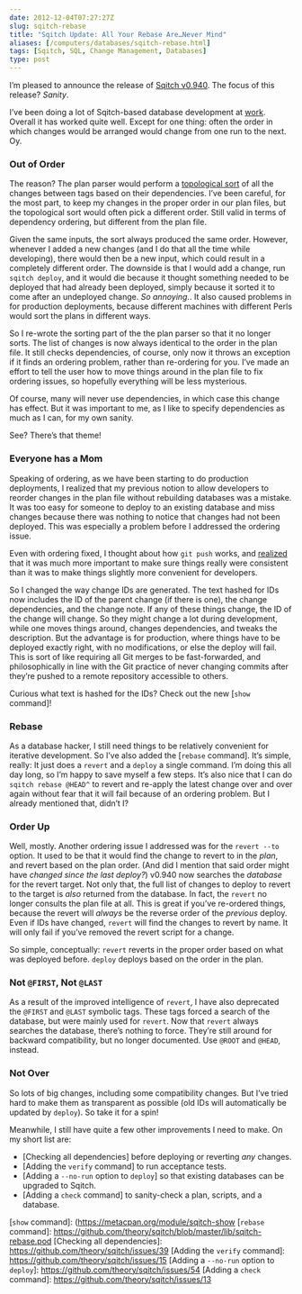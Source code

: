 ```yaml
--- 
date: 2012-12-04T07:27:27Z
slug: sqitch-rebase
title: "Sqitch Update: All Your Rebase Are…Never Mind"
aliases: [/computers/databases/sqitch-rebase.html]
tags: [Sqitch, SQL, Change Management, Databases]
type: post
---
```


I’m pleased to announce the release of [Sqitch v0.940]. The focus of this
release? *Sanity*.

I’ve been doing a lot of Sqitch-based database development at [work]. Overall it
has worked quite well. Except for one thing: often the order in which changes
would be arranged would change from one run to the next. Oy.

### Out of Order

The reason? The plan parser would perform a [topological sort] of all the
changes between tags based on their dependencies. I’ve been careful, for the
most part, to keep my changes in the proper order in our plan files, but the
topological sort would often pick a different order. Still valid in terms of
dependency ordering, but different from the plan file.

Given the same inputs, the sort always produced the same order. However,
whenever I added a new changes (and I do that all the time while developing),
there would then be a new input, which could result in a completely different
order. The downside is that I would add a change, run `sqitch deploy`, and it
would die because it thought something needed to be deployed that had already
been deployed, simply because it sorted it to come after an undeployed change.
*So annoying.*. It also caused problems in for production deployments, because
different machines with different Perls would sort the plans in different ways.

So I re-wrote the sorting part of the the plan parser so that it no longer
sorts. The list of changes is now always identical to the order in the plan
file. It still checks dependencies, of course, only now it throws an exception
if it finds an ordering problem, rather than re-ordering for you. I’ve made an
effort to tell the user how to move things around in the plan file to fix
ordering issues, so hopefully everything will be less mysterious.

Of course, many will never use dependencies, in which case this change has
effect. But it was important to me, as I like to specify dependencies as much as
I can, for my own sanity.

See? There’s that theme!

### Everyone has a Mom

Speaking of ordering, as we have been starting to do production deployments, I
realized that my previous notion to allow developers to reorder changes in the
plan file without rebuilding databases was a mistake. It was too easy for
someone to deploy to an existing database and miss changes because there was
nothing to notice that changes had not been deployed. This was especially a
problem before I addressed the ordering issue.

Even with ordering fixed, I thought about how `git push` works, and [realized]
that it was much more important to make sure things really were consistent than
it was to make things slightly more convenient for developers.

So I changed the way change IDs are generated. The text hashed for IDs now
includes the ID of the parent change (if there is one), the change dependencies,
and the change note. If any of these things change, the ID of the change will
change. So they might change a lot during development, while one moves things
around, changes dependencies, and tweaks the description. But the advantage is
for production, where things have to be deployed exactly right, with no
modifications, or else the deploy will fail. This is sort of like requiring all
Git merges to be fast-forwarded, and philosophically in line with the Git
practice of never changing commits after they’re pushed to a remote repository
accessible to others.

Curious what text is hashed for the IDs? Check out the new [`show` command]!

### Rebase

As a database hacker, I still need things to be relatively convenient for
iterative development. So I’ve also added the [`rebase` command]. It’s simple,
really: It just does a `revert` and a `deploy` a single command. I’m doing this
all day long, so I’m happy to save myself a few steps. It’s also nice that I can
do `sqitch rebase @HEAD^` to revert and re-apply the latest change over and over
again without fear that it will fail because of an ordering problem. But I
already mentioned that, didn’t I?

### Order Up

Well, mostly. Another ordering issue I addressed was for the `revert --to`
option. It used to be that it would find the change to revert to in the *plan*,
and revert based on the plan order. (And did I mention that said order might
have *changed since the last deploy?*) v0.940 now searches the *database* for
the revert target. Not only that, the full list of changes to deploy to revert
to the target is *also* returned from the database. In fact, the `revert` no
longer consults the plan file at all. This is great if you’ve re-ordered things,
because the revert will *always* be the reverse order of the *previous* deploy.
Even if IDs have changed, `revert` will find the changes to revert by name. It
will only fail if you’ve removed the revert script for a change.

So simple, conceptually: `revert` reverts in the proper order based on what was
deployed before. `deploy` deploys based on the order in the plan.

### Not `@FIRST`, Not `@LAST`

As a result of the improved intelligence of `revert`, I have also deprecated the
`@FIRST` and `@LAST` symbolic tags. These tags forced a search of the database,
but were mainly used for `revert`. Now that `revert` always searches the
database, there’s nothing to force. They’re still around for backward
compatibility, but no longer documented. Use `@ROOT` and `@HEAD`, instead.

### Not Over

So lots of big changes, including some compatibility changes. But I’ve tried
hard to make them as transparent as possible (old IDs will automatically be
updated by `deploy`). So take it for a spin!

Meanwhile, I still have quite a few other improvements I need to make. On my
short list are:

-   [Checking all dependencies] before deploying or reverting *any* changes.
-   [Adding the `verify` command] to run acceptance tests.
-   [Adding a `--no-run` option to `deploy`] so that existing databases can be
    upgraded to Sqitch.
-   [Adding a `check` command] to sanity-check a plan, scripts, and a database.

  [Sqitch v0.940]: https://metacpan.org/release/App-Sqitch/
  [work]: http://iovation.com/
  [topological sort]: https://en.wikipedia.org/wiki/Topological_sorting
    "Wikipedia: “Topological sorting”"
  [realized]: /computers/databases/changing-sqitch_ids.html
  [`show` command]: (https://metacpan.org/module/sqitch-show
  [`rebase` command]: https://github.com/theory/sqitch/blob/master/lib/sqitch-rebase.pod
  [Checking all dependencies]: https://github.com/theory/sqitch/issues/39
  [Adding the `verify` command]: https://github.com/theory/sqitch/issues/15
  [Adding a `--no-run` option to `deploy`]: https://github.com/theory/sqitch/issues/54
  [Adding a `check` command]: https://github.com/theory/sqitch/issues/13
